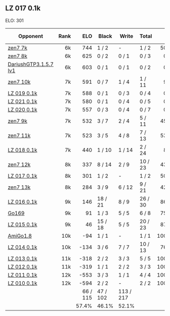 ## LZ 017 0.1k ##

ELO: 301

Opponent | Rank | ELO | Black | Write | Total | Win rate
---------|-----:|----:|-------|-------|-------|-------:
[zen7 7k](zen7%207k.md) | 6k | 744 | 1 / 2 | - | 1 / 2 | 50.0%
[zen7 8k](zen7%208k.md) | 6k | 625 | 0 / 2 | 0 / 1 | 0 / 3 | 0.0%
[DariushGTP3.1.5.7 lv1](DariushGTP3.1.5.7%20lv1.md) | 6k | 603 | 0 / 1 | 0 / 1 | 0 / 2 | 0.0%
[zen7 10k](zen7%2010k.md) | 7k | 591 | 0 / 7 | 1 / 4 | 1 / 11 | 9.1%
[LZ 019 0.1k](LZ%20019%200.1k.md) | 7k | 588 | 0 / 1 | 0 / 3 | 0 / 4 | 0.0%
[LZ 021 0.1k](LZ%20021%200.1k.md) | 7k | 580 | 0 / 1 | 0 / 4 | 0 / 5 | 0.0%
[LZ 020 0.1k](LZ%20020%200.1k.md) | 7k | 557 | 0 / 3 | 0 / 4 | 0 / 7 | 0.0%
[zen7 9k](zen7%209k.md) | 7k | 532 | 3 / 7 | 2 / 4 | 5 / 11 | 45.5%
[zen7 11k](zen7%2011k.md) | 7k | 523 | 3 / 5 | 4 / 8 | 7 / 13 | 53.8%
[LZ 018 0.1k](LZ%20018%200.1k.md) | 7k | 440 | 1 / 10 | 1 / 14 | 2 / 24 | 8.3%
[zen7 12k](zen7%2012k.md) | 8k | 337 | 8 / 14 | 2 / 9 | 10 / 23 | 43.5%
[LZ 017 0.1k](LZ%20017%200.1k.md) | 8k | 301 | 1 / 2 | - | 1 / 2 | 50.0%
[zen7 13k](zen7%2013k.md) | 8k | 284 | 3 / 9 | 6 / 12 | 9 / 21 | 42.9%
[LZ 016 0.1k](LZ%20016%200.1k.md) | 9k | 146 | 18 / 21 | 8 / 9 | 26 / 30 | 86.7%
[Go169](Go169.md) | 9k | 91 | 1 / 3 | 5 / 5 | 6 / 8 | 75.0%
[LZ 015 0.1k](LZ%20015%200.1k.md) | 9k | 46 | 15 / 18 | 5 / 5 | 20 / 23 | 87.0%
[AmiGo1.8](AmiGo1.8.md) | 10k | -94 | 1 / 1 | - | 1 / 1 | 100.0%
[LZ 014 0.1k](LZ%20014%200.1k.md) | 10k | -134 | 3 / 6 | 7 / 7 | 10 / 13 | 76.9%
[LZ 013 0.1k](LZ%20013%200.1k.md) | 11k | -318 | 2 / 2 | 3 / 3 | 5 / 5 | 100.0%
[LZ 012 0.1k](LZ%20012%200.1k.md) | 11k | -319 | 1 / 1 | 2 / 2 | 3 / 3 | 100.0%
[LZ 011 0.1k](LZ%20011%200.1k.md) | 12k | -553 | 3 / 3 | 1 / 1 | 4 / 4 | 100.0%
[LZ 010 0.1k](LZ%20010%200.1k.md) | 12k | -594 | 2 / 2 | - | 2 / 2 | 100.0%
 | | | 66 / 115 | 47 / 102 | 113 / 217 | 
 | | | 57.4% | 46.1% | 52.1% | 

